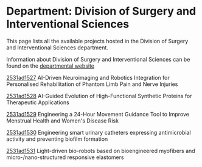# Department: **Division of Surgery and Interventional Sciences**

This page lists all the available projects hosted in the Division of Surgery and Interventional Sciences department.

Information about Division of Surgery and Interventional Sciences can be found on the [departmental website](https://www.ucl.ac.uk/surgery)

[2531ad1527](../projects/2531ad1527.md) AI-Driven Neuroimaging and Robotics Integration for Personalised Rehabilitation of Phantom Limb Pain and Nerve Injuries

[2531ad1528](../projects/2531ad1528.md) AI-Guided Evolution of High-Functional Synthetic Proteins for Therapeutic Applications

[2531ad1529](../projects/2531ad1529.md) Engineering a 24-Hour Movement Guidance Tool to Improve Menstrual Health and Women's Disease Risk

[2531ad1530](../projects/2531ad1530.md) Engineering smart urinary catheters expressing antimicrobial activity and preventing biofilm formation

[2531ad1531](../projects/2531ad1531.md) Light-driven bio-robots based on bioengineered myofibers and micro-/nano-structured responsive elastomers

